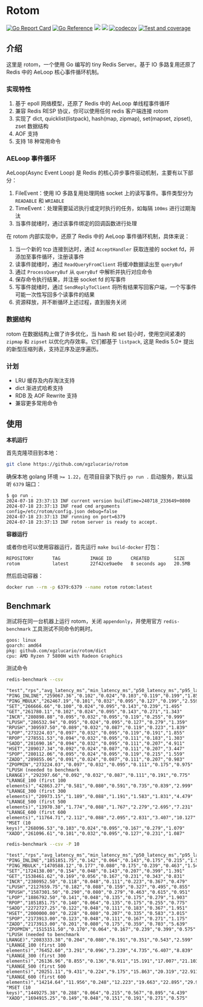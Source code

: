 # Rotom

[![Go Report Card](https://goreportcard.com/badge/github.com/xgzlucario/rotom)](https://goreportcard.com/report/github.com/xgzlucario/rotom) [![Go Reference](https://pkg.go.dev/badge/github.com/xgzlucario/rotom.svg)](https://pkg.go.dev/github.com/xgzlucario/rotom) ![](https://img.shields.io/badge/go-1.22-orange.svg) ![](https://img.shields.io/github/languages/code-size/xgzlucario/rotom.svg) [![codecov](https://codecov.io/gh/xgzlucario/rotom/graph/badge.svg?token=2V0HJ4KO3E)](https://codecov.io/gh/xgzlucario/rotom) [![Test and coverage](https://github.com/xgzlucario/rotom/actions/workflows/rotom.yml/badge.svg)](https://github.com/xgzlucario/rotom/actions/workflows/rotom.yml)

## 介绍

这里是 rotom，一个使用 Go 编写的 tiny Redis Server。基于 IO 多路复用还原了 Redis 中的 AeLoop 核心事件循环机制。

### 实现特性

1. 基于 epoll 网络模型，还原了 Redis 中的 AeLoop 单线程事件循环
2. 兼容 Redis RESP 协议，你可以使用任何 redis 客户端连接 rotom
3. 实现了 dict, quicklist(listpack), hash(map, zipmap), set(mapset, zipset), zset 数据结构
4. AOF 支持
5. 支持 18 种常用命令

### AELoop 事件循环

AeLoop(Async Event Loop) 是 Redis 的核心异步事件驱动机制，主要有以下部分：

1. FileEvent：使用 IO 多路复用处理网络 socket 上的读写事件。事件类型分为 `READABLE` 和 `WRIABLE`
2. TimeEvent：处理需要延迟执行或定时执行的任务，如每隔 `100ms` 进行过期淘汰
3. 当事件就绪时，通过该事件绑定的回调函数进行处理

在 rotom 内部实现中，还原了 Redis 中的 AeLoop 事件循环机制，具体来说：

1. 当一个新的 tcp 连接到达时，通过 `AcceptHandler` 获取连接的 socket fd，并添加至事件循环，注册读事件
2. 读事件就绪时，通过 `ReadQueryFromClient` 将缓冲数据读出至 `queryBuf`
3. 通过 `ProcessQueryBuf` 从 `queryBuf` 中解析并执行对应命令
4. 保存命令执行结果，并注册 socket fd 的写事件
5. 写事件就绪时，通过 `SendReplyToClient` 将所有结果写回客户端，一个写事件可能一次性写回多个读事件的结果
6. 资源释放，并不断循环上述过程，直到服务关闭

### 数据结构

rotom 在数据结构上做了许多优化，当 hash 和 set 较小时，使用空间紧凑的 `zipmap` 和 `zipset` 以优化内存效率。它们都基于 `listpack`, 这是 Redis 5.0+ 提出的新型压缩列表，支持正序及逆序遍历。

### 计划

- LRU 缓存及内存淘汰支持
- dict 渐进式哈希支持
- RDB 及 AOF Rewrite 支持
- 兼容更多常用命令

## 使用

**本机运行**

首先克隆项目到本地：

```bash
git clone https://github.com/xgzlucario/rotom
```

确保本地 golang 环境 `>= 1.22`，在项目目录下执行 `go run .` 启动服务，默认监听 `6379` 端口：

```
$ go run .
2024-07-18 23:37:13 INF current version buildTime=240718_233649+0800
2024-07-18 23:37:13 INF read cmd arguments config=/etc/rotom/config.json debug=false
2024-07-18 23:37:13 INF running on port=6379
2024-07-18 23:37:13 INF rotom server is ready to accept.
```

**容器运行**

或者你也可以使用容器运行，首先运行 `make build-docker` 打包：

```
REPOSITORY       TAG           IMAGE ID       CREATED         SIZE
rotom            latest        22f42ce9ae0e   8 seconds ago   20.5MB
```

然后启动容器：

```bash
docker run --rm -p 6379:6379 --name rotom rotom:latest
```

## Benchmark

测试将在同一台机器上运行 rotom，关闭 `appendonly`，并使用官方 `redis-benchmark` 工具测试不同命令的耗时。

```
goos: linux
goarch: amd64
pkg: github.com/xgzlucario/rotom/dict
cpu: AMD Ryzen 7 5800H with Radeon Graphics
```

测试命令

```bash
redis-benchmark --csv
```

```
"test","rps","avg_latency_ms","min_latency_ms","p50_latency_ms","p95_latency_ms","p99_latency_ms","max_latency_ms"
"PING_INLINE","259067.36","0.102","0.024","0.103","0.119","0.199","1.855"
"PING_MBULK","262467.19","0.101","0.032","0.095","0.127","0.199","2.559"
"SET","266666.66","0.100","0.024","0.095","0.143","0.239","1.495"
"GET","261780.11","0.102","0.024","0.095","0.143","0.271","1.343"
"INCR","280898.88","0.095","0.032","0.095","0.119","0.255","0.999"
"LPUSH","286532.94","0.095","0.024","0.095","0.127","0.279","1.359"
"RPUSH","309597.50","0.089","0.032","0.087","0.119","0.223","1.839"
"LPOP","273224.03","0.097","0.032","0.095","0.119","0.191","1.855"
"RPOP","278551.53","0.094","0.032","0.095","0.111","0.183","1.303"
"SADD","281690.16","0.094","0.032","0.095","0.111","0.207","4.911"
"HSET","289017.34","0.092","0.024","0.087","0.111","0.207","3.447"
"SPOP","280112.06","0.095","0.024","0.095","0.119","0.215","1.559"
"ZADD","289855.06","0.091","0.024","0.087","0.111","0.207","0.983"
"ZPOPMIN","273224.03","0.097","0.032","0.095","0.111","0.175","0.975"
"LPUSH (needed to benchmark LRANGE)","292397.66","0.092","0.032","0.087","0.111","0.191","0.775"
"LRANGE_100 (first 100 elements)","42863.27","0.581","0.080","0.591","0.735","0.839","2.999"
"LRANGE_300 (first 300 elements)","20973.15","1.189","0.088","1.191","1.583","1.831","4.479"
"LRANGE_500 (first 500 elements)","13970.38","1.774","0.088","1.767","2.279","2.695","7.231"
"LRANGE_600 (first 600 elements)","11764.71","2.112","0.088","2.095","2.831","3.407","10.127"
"MSET (10 keys)","268096.53","0.103","0.024","0.095","0.167","0.279","1.079"
"XADD","261096.61","0.101","0.032","0.095","0.127","0.231","1.087"
```

```bash
redis-benchmark --csv -P 10
```

```
"test","rps","avg_latency_ms","min_latency_ms","p50_latency_ms","p95_latency_ms","p99_latency_ms","max_latency_ms"
"PING_INLINE","1851851.75","0.142","0.064","0.143","0.175","0.215","1.511"
"PING_MBULK","1470588.12","0.177","0.080","0.175","0.239","0.463","1.543"
"SET","1724138.00","0.154","0.048","0.143","0.207","0.399","1.391"
"GET","1538461.62","0.169","0.056","0.167","0.231","0.343","0.831"
"INCR","2380952.50","0.118","0.048","0.111","0.223","0.367","0.479"
"LPUSH","2127659.75","0.182","0.088","0.159","0.327","0.495","0.855"
"RPUSH","1587301.50","0.290","0.080","0.279","0.463","0.615","0.951"
"LPOP","1886792.50","0.141","0.048","0.135","0.175","0.279","1.903"
"RPOP","1851851.75","0.140","0.064","0.135","0.175","0.255","0.775"
"SADD","2272727.25","0.122","0.048","0.111","0.183","0.367","1.951"
"HSET","2000000.00","0.228","0.080","0.207","0.335","0.583","3.015"
"SPOP","2173913.00","0.123","0.048","0.111","0.167","0.271","1.175"
"ZADD","2173913.00","0.201","0.080","0.175","0.359","0.703","5.639"
"ZPOPMIN","1515151.50","0.170","0.064","0.167","0.239","0.399","0.575"
"LPUSH (needed to benchmark LRANGE)","2083333.38","0.204","0.080","0.191","0.351","0.543","2.599"
"LRANGE_100 (first 100 elements)","76452.60","3.291","0.096","3.239","4.735","6.407","8.839"
"LRANGE_300 (first 300 elements)","26136.96","8.855","0.136","8.911","15.191","17.007","21.103"
"LRANGE_500 (first 500 elements)","20251.11","9.431","0.224","9.175","15.863","20.319","22.911"
"LRANGE_600 (first 600 elements)","14214.64","11.956","0.248","12.223","19.663","22.895","29.983"
"MSET (10 keys)","1449275.38","0.288","0.064","0.215","0.567","0.895","4.439"
"XADD","1694915.25","0.149","0.048","0.151","0.191","0.271","0.575"
```